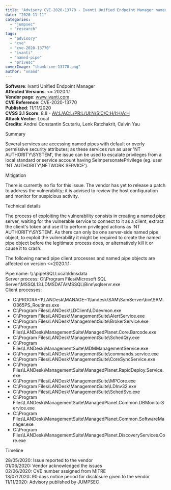 ```yaml
---
title: "Advisory CVE-2020-13770 - Ivanti Unified Endpoint Manager named pipe token impersonation privilege escalation"
date: "2020-11-11"
categories: 
  - "jumpsec"
  - "research"
tags: 
  - "advisory"
  - "cve"
  - "cve-2020-13770"
  - "ivanti"
  - "named-pipe"
  - "privesc"
coverImage: "thumb-cve-13770.png"
author: "xnand"
---
```


**Software**: Ivanti Unified Endpoint Manager  
**Affected Versions**: <= 2020.1.1  
**Vendor page**: www.ivanti.com  
**CVE Reference**: CVE-2020-13770  
**Published**: 11/11/2020  
**CVSS 3.1 Score**: 8.8 - [AV:L/AC:L/PR:L/UI:N/S:C/C:H/I:H/A:H](https://nvd.nist.gov/vuln-metrics/cvss/v3-calculator?vector=AV:L/AC:L/PR:L/UI:N/S:C/C:H/I:H/A:H&version=3.1)  
**Attack Vector**: Local  
**Credits**: Andrei Constantin Scutariu, Lenk Ratchakrit, Calvin Yau

Summary

Several services are accessing named pipes with default or overly permissive security attributes; as these services run as user 'NT AUTHORITY\\SYSTEM', the issue can be used to escalate privileges from a local standard or service account having SeImpersonatePrivilege (eg. user 'NT AUTHORITY\\NETWORK SERVICE').

Mitigation

There is currently no fix for this issue. The vendor has yet to release a patch to address the vulnerability; it is advised to review the host configuration and monitor for suspicious activity.

Technical details

The process of exploiting the vulnerability consists in creating a named pipe server, waiting for the vulnerable service to connect to it as a client, extract the client's token and use it to perform privileged actions as 'NT AUTHORITY\\SYSTEM'. As there can only be one server-side named pipe object, to exploit the vulnerability it might be required to create the named pipe object before the legitimate process does, or alternatively kill it or cause it to crash.

The following named pipe client processes and named pipe objects are affected on version <=2020.1.1:

Pipe name: \\\\.\\pipe\\SQLLocal\\ldmsdata  
Server process: C:\\Program Files\\Microsoft SQL Server\\MSSQL13.LDMSDATA\\MSSQL\\Binn\\sqlservr.exe  
Client processes:

- C:\\PROGRA~1\\LANDesk\\MANAGE~1\\landesk\\SAM\\SamServer\\bin\\SAM.O365PS\_Routines.exe
- C:\\Program Files\\LANDesk\\LDClient\\LDdevmon.exe
- C:\\Program Files\\LANDesk\\ManagementSuite\\AlertService.exe
- C:\\Program Files\\LANDesk\\ManagementSuite\\BrokerService.exe
- C:\\Program Files\\LANDesk\\ManagementSuite\\ManagedPlanet.Core.Barcode.exe
- C:\\Program Files\\LANDesk\\ManagementSuite\\SchedQry.exe
- C:\\Program Files\\LANDesk\\ManagementSuite\\MDMManagementService.exe
- C:\\Program Files\\LANDesk\\ManagementSuite\\commands.service.exe
- C:\\Program Files\\LANDesk\\ManagementSuite\\CoreSyncService.exe
- C:\\Program Files\\LANDesk\\ManagementSuite\\ManagedPlanet.RapidDeploy.Service.exe
- C:\\Program Files\\LANDesk\\ManagementSuite\\MPCore.exe
- C:\\Program Files\\LANDesk\\ManagementSuite\\LDInv32.exe
- C:\\Program Files\\LANDesk\\ManagementSuite\\SchedSvc.exe
- C:\\Program Files\\LANDesk\\ManagementSuite\\ManagedPlanet.Common.DBMonitorService.exe
- C:\\Program Files\\LANDesk\\ManagementSuite\\ManagedPlanet.Common.SoftwareManager.exe
- C:\\Program Files\\LANDesk\\ManagementSuite\\ManagedPlanet.DiscoveryServices.Core.exe

Timeline

28/05/2020: Issue reported to the vendor  
01/06/2020: Vendor acknowledged the issues  
02/06/2020: CVE number assigned from MITRE  
13/07/2020: 90 days notice period for disclosure given to the vendor  
11/11/2020: Advisory published by JUMPSEC
